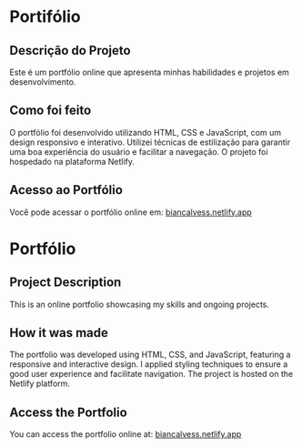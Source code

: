 # Portifólio

## Descrição do Projeto
Este é um portfólio online que apresenta minhas habilidades e projetos em desenvolvimento.

## Como foi feito
O portfólio foi desenvolvido utilizando HTML, CSS e JavaScript, com um design responsivo e interativo. Utilizei técnicas de estilização para garantir uma boa experiência do usuário e facilitar a navegação. O projeto foi hospedado na plataforma Netlify.

## Acesso ao Portfólio
Você pode acessar o portfólio online em: [biancalvess.netlify.app](https://biancalvess.netlify.app/)

# Portfólio

## Project Description
This is an online portfolio showcasing my skills and ongoing projects.

## How it was made
The portfolio was developed using HTML, CSS, and JavaScript, featuring a responsive and interactive design. I applied styling techniques to ensure a good user experience and facilitate navigation. The project is hosted on the Netlify platform.

## Access the Portfolio
You can access the portfolio online at: [biancalvess.netlify.app](https://biancalvess.netlify.app/)
